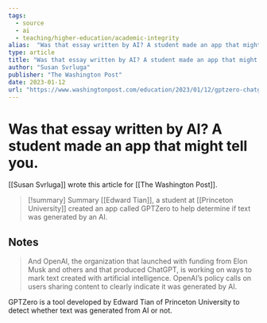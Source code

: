 ```yaml
---
tags:
  - source
  - ai
  - teaching/higher-education/academic-integrity
alias:  "Was that essay written by AI? A student made an app that might tell you."
type: article
title: "Was that essay written by AI? A student made an app that might tell you."
author: "Susan Svrluga"
publisher: "The Washington Post"
date: 2023-01-12
url: "https://www.washingtonpost.com/education/2023/01/12/gptzero-chatgpt-detector-ai/"
---
```

# Was that essay written by AI? A student made an app that might tell you.
[[Susan Svrluga]] wrote this article for [[The Washington Post]].

> [!summary] Summary
> [[Edward Tian]], a student at [[Princeton University]] created an app called GPTZero to help determine if text was generated by an AI.

## Notes
> And OpenAI, the organization that launched with funding from Elon Musk and others and that produced ChatGPT, is working on ways to mark text created with artificial intelligence. OpenAI’s policy calls on users sharing content to clearly indicate it was generated by AI.

GPTZero is a tool developed by Edward Tian of Princeton University to detect whether text was generated from AI or not.